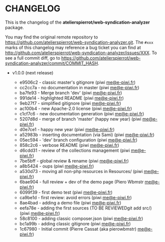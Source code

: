 # CHANGELOG

This is the changelog of the **atelierspierrot/web-syndication-analyzer** package.

You may find the original remote repository to <https://github.com/atelierspierrot/web-syndication-analyzer.git>.
The `#xxx` marks of this changelog may reference a bug ticket you can find at 
<http://github.com/atelierspierrot/web-syndication-analyzer/issues/XXX>. To see a full commit diff, 
go to <https://github.com/atelierspierrot/web-syndication-analyzer/commit/COMMIT_HASH>.


* v1.0.0 (next release)

    * e9506c2 - classic master's gitignore (piwi <me@e-piwi.fr>)
    * cc2cc7a - no documentation in master (piwi <me@e-piwi.fr>)
    * ba7fe93 - Merge branch 'dev' (piwi <me@e-piwi.fr>)
    * 991de14 - highlighted README (piwi <me@e-piwi.fr>)
    * 9eb27f7 - simplified gitignore (piwi <me@e-piwi.fr>)
    * ac100b4 - new Apache-2.0 license (piwi <me@e-piwi.fr>)
    * c1cf7c6 - new documentation generation (piwi <me@e-piwi.fr>)
    * 5207d8d - merge of branch 'master' (happy new year) (piwi <me@e-piwi.fr>)
    * d0e7ce1 - happy new year (piwi <me@e-piwi.fr>)
    * a52983b - inserting documentation (via Sami) (piwi <me@e-piwi.fr>)
    * 05ec594 - 'dev' branch configuration (piwi <me@e-piwi.fr>)
    * 858c2c6 - verbose README (piwi <me@e-piwi.fr>)
    * d6cdd31 - review of the collections management (piwi <me@e-piwi.fr>)
    * 7be5bff - global review & rename (piwi <me@e-piwi.fr>)
    * a8b5424 - oups (piwi <me@e-piwi.fr>)
    * a530d73 - moving all non-php resources in Resources/ (piwi <me@e-piwi.fr>)
    * 6bae904 - full review + dev of the demo page (Piero Wbmstr <me@e-piwi.fr>)
    * 6099f39 - first demo test (piwi <me@e-piwi.fr>)
    * ca9be1d - first review: avoid errors (piwi <me@e-piwi.fr>)
    * 8ae4bad - adding a demo file (piwi <me@e-piwi.fr>)
    * eefa78e - adding the first sources (TO BE REVIEWEDgit add src/) (piwi <me@e-piwi.fr>)
    * 58c8100 - adding classic composer.json (piwi <me@e-piwi.fr>)
    * bc1a99b - adding classic gitignore (piwi <me@e-piwi.fr>)
    * 1c67980 - Initial commit (Pierre Cassat (aka pierowbmstr) <me@e-piwi.fr>)
